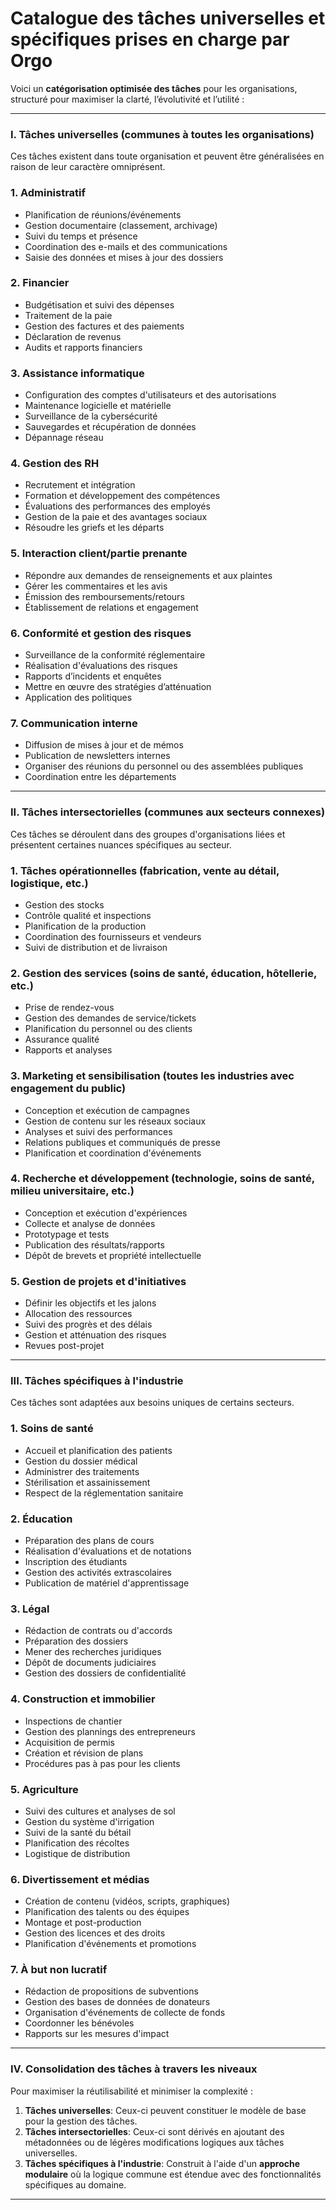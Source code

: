 # Catalogue des tâches universelles et spécifiques prises en charge par Orgo

Voici un **catégorisation optimisée des tâches** pour les organisations, structuré pour maximiser la clarté, l’évolutivité et l’utilité :

---

### **I. Tâches universelles (communes à toutes les organisations)**

Ces tâches existent dans toute organisation et peuvent être généralisées en raison de leur caractère omniprésent.

### **1. Administratif**

- Planification de réunions/événements
- Gestion documentaire (classement, archivage)
- Suivi du temps et présence
- Coordination des e-mails et des communications
- Saisie des données et mises à jour des dossiers

### **2. Financier**

- Budgétisation et suivi des dépenses
- Traitement de la paie
- Gestion des factures et des paiements
- Déclaration de revenus
- Audits et rapports financiers

### **3. Assistance informatique**

- Configuration des comptes d'utilisateurs et des autorisations
- Maintenance logicielle et matérielle
- Surveillance de la cybersécurité
- Sauvegardes et récupération de données
- Dépannage réseau

### **4. Gestion des RH**

- Recrutement et intégration
- Formation et développement des compétences
- Évaluations des performances des employés
- Gestion de la paie et des avantages sociaux
- Résoudre les griefs et les départs

### **5. Interaction client/partie prenante**

- Répondre aux demandes de renseignements et aux plaintes
- Gérer les commentaires et les avis
- Émission des remboursements/retours
- Établissement de relations et engagement

### **6. Conformité et gestion des risques**

- Surveillance de la conformité réglementaire
- Réalisation d'évaluations des risques
- Rapports d’incidents et enquêtes
- Mettre en œuvre des stratégies d’atténuation
- Application des politiques

### **7. Communication interne**

- Diffusion de mises à jour et de mémos
- Publication de newsletters internes
- Organiser des réunions du personnel ou des assemblées publiques
- Coordination entre les départements

---

### **II. Tâches intersectorielles (communes aux secteurs connexes)**

Ces tâches se déroulent dans des groupes d'organisations liées et présentent certaines nuances spécifiques au secteur.

### **1. Tâches opérationnelles (fabrication, vente au détail, logistique, etc.)**

- Gestion des stocks
- Contrôle qualité et inspections
- Planification de la production
- Coordination des fournisseurs et vendeurs
- Suivi de distribution et de livraison

### **2. Gestion des services (soins de santé, éducation, hôtellerie, etc.)**

- Prise de rendez-vous
- Gestion des demandes de service/tickets
- Planification du personnel ou des clients
- Assurance qualité
- Rapports et analyses

### **3. Marketing et sensibilisation (toutes les industries avec engagement du public)**

- Conception et exécution de campagnes
- Gestion de contenu sur les réseaux sociaux
- Analyses et suivi des performances
- Relations publiques et communiqués de presse
- Planification et coordination d'événements

### **4. Recherche et développement (technologie, soins de santé, milieu universitaire, etc.)**

- Conception et exécution d'expériences
- Collecte et analyse de données
- Prototypage et tests
- Publication des résultats/rapports
- Dépôt de brevets et propriété intellectuelle

### **5. Gestion de projets et d'initiatives**

- Définir les objectifs et les jalons
- Allocation des ressources
- Suivi des progrès et des délais
- Gestion et atténuation des risques
- Revues post-projet

---

### **III. Tâches spécifiques à l'industrie**

Ces tâches sont adaptées aux besoins uniques de certains secteurs.

### **1. Soins de santé**

- Accueil et planification des patients
- Gestion du dossier médical
- Administrer des traitements
- Stérilisation et assainissement
- Respect de la réglementation sanitaire

### **2. Éducation**

- Préparation des plans de cours
- Réalisation d'évaluations et de notations
- Inscription des étudiants
- Gestion des activités extrascolaires
- Publication de matériel d'apprentissage

### **3. Légal**

- Rédaction de contrats ou d'accords
- Préparation des dossiers
- Mener des recherches juridiques
- Dépôt de documents judiciaires
- Gestion des dossiers de confidentialité

### **4. Construction et immobilier**

- Inspections de chantier
- Gestion des plannings des entrepreneurs
- Acquisition de permis
- Création et révision de plans
- Procédures pas à pas pour les clients

### **5. Agriculture**

- Suivi des cultures et analyses de sol
- Gestion du système d'irrigation
- Suivi de la santé du bétail
- Planification des récoltes
- Logistique de distribution

### **6. Divertissement et médias**

- Création de contenu (vidéos, scripts, graphiques)
- Planification des talents ou des équipes
- Montage et post-production
- Gestion des licences et des droits
- Planification d'événements et promotions

### **7. À but non lucratif**

- Rédaction de propositions de subventions
- Gestion des bases de données de donateurs
- Organisation d'événements de collecte de fonds
- Coordonner les bénévoles
- Rapports sur les mesures d'impact

---

### **IV. Consolidation des tâches à travers les niveaux**

Pour maximiser la réutilisabilité et minimiser la complexité :

1. **Tâches universelles**: Ceux-ci peuvent constituer le modèle de base pour la gestion des tâches.
2. **Tâches intersectorielles**: Ceux-ci sont dérivés en ajoutant des métadonnées ou de légères modifications logiques aux tâches universelles.
3. **Tâches spécifiques à l'industrie**: Construit à l'aide d'un **approche modulaire** où la logique commune est étendue avec des fonctionnalités spécifiques au domaine.

---